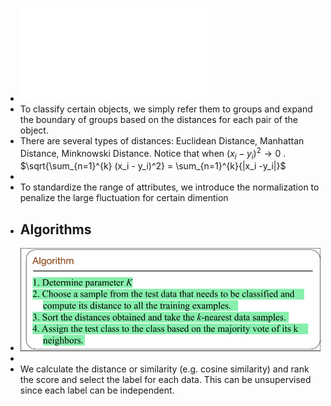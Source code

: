 - ![l5_knn.pdf](../assets/l5_knn_1695611289542_0.pdf)
- To classify certain objects, we simply refer them to groups and expand the boundary of groups based on the distances for each pair of the object.
- There are several types of distances: Euclidean Distance, Manhattan Distance, Minknowski Distance. Notice that when $(x_i - y_i)^2 \rightarrow 0$ . $\sqrt{\sum_{n=1}^{k} (x_i - y_i)^2}  = \sum_{n=1}^{k}{|x_i -y_i|}$
-
- To standardize the range of attributes, we introduce the normalization to penalize the large fluctuation for certain dimention
- ## Algorithms
- ![image.png](../assets/image_1695611999967_0.png)
-
- We calculate the distance or similarity (e.g. cosine similarity) and rank the score and select the label for each data. This can be unsupervised since each label  can be independent.